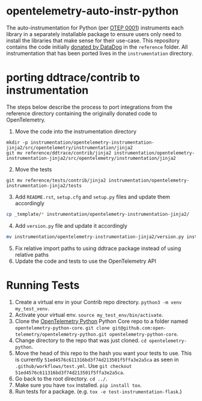 # opentelemetry-auto-instr-python
The auto-instrumentation for Python (per [OTEP 0001](https://github.com/open-telemetry/oteps/blob/master/text/0001-telemetry-without-manual-instrumentation.md)) instruments each library in a separately installable package to ensure users only need to install the libraries that make sense for their use-case. This repository contains the code initially [donated by DataDog](https://www.datadoghq.com/blog/opentelemetry-instrumentation/) in the `reference` folder. All instrumentation that has been ported lives in the `instrumentation` directory.

# porting ddtrace/contrib to instrumentation

The steps below describe the process to port integrations from the reference directory containing the originally donated code to OpenTelemetry.

1. Move the code into the instrumentation directory

```
mkdir -p instrumentation/opentelemetry-instrumentation-jinja2/src/opentelemetry/instrumentation/jinja2
git mv reference/ddtrace/contrib/jinja2 instrumentation/opentelemetry-instrumentation-jinja2/src/opentelemetry/instrumentation/jinja2
```

2. Move the tests

```
git mv reference/tests/contrib/jinja2 instrumentation/opentelemetry-instrumentation-jinja2/tests
```

3. Add `README.rst`, `setup.cfg` and `setup.py` files and update them accordingly

```bash
cp _template/* instrumentation/opentelemetry-instrumentation-jinja2/
```

4. Add `version.py` file and update it accordingly

```bash
mv instrumentation/opentelemetry-instrumentation-jinja2/version.py instrumentation/opentelemetry-instrumentation-jinja2/src/opentelemetry/instrumentation/jinja2/version.py
```

5. Fix relative import paths to using ddtrace package instead of using relative paths
6. Update the code and tests to use the OpenTelemetry API

# Running Tests

1. Create a virtual env in your Contrib repo directory. `python3 -m venv my_test_venv`.
2. Activate your virtual env. `source my_test_env/bin/activate`.
3. Clone the [OpenTelemetry Python](https://github.com/open-telemetry/opentelemetry-python) Python Core repo to a folder named `opentelemetry-python-core`. `git clone git@github.com:open-telemetry/opentelemetry-python.git opentelemetry-python-core`.
4. Change directory to the repo that was just cloned. `cd opentelemetry-python`.
5. Move the head of this repo to the hash you want your tests to use. This is currently `51ed4576c611316bd3f74d213501f5ffa3e2a5ca` as seen in `.github/workflows/test.yml`. Use `git checkout 51ed4576c611316bd3f74d213501f5ffa3e2a5ca`.
6. Go back to the root directory. `cd ../`.
7. Make sure you have `tox` installed. `pip install tox`.
8. Run tests for a package. (e.g. `tox -e test-instrumentation-flask`.)
